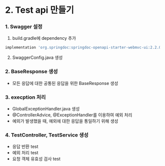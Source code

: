 # 2. Test api 만들기

### 1. Swagger 설정
  1. build.gradle에 dependency 추가
   ```groovy
   implementation 'org.springdoc:springdoc-openapi-starter-webmvc-ui:2.2.0'
   ```
   
  2. SwaggerConfig.java 생성

### 2. BaseResponse 생성
  - 모든 응답에 대한 공통된 응답을 위한 BaseResponse 생성

### 3. execption 처리
  - GlobalExceptionHandler.java 생성
  - @ControllerAdvice, @ExceptionHandler를 이용하여 예외 처리
  - 예외가 발생했을 때, 예외에 대한 응답을 통일하기 위해 생성

### 4. TestController, TestService 생성
  - 응답 반환 test
  - 예외 처리 test
  - 요청 객체 유효성 검사 test